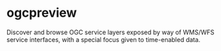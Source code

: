 # ogcpreview
Discover and browse OGC service layers exposed by way of WMS/WFS service interfaces, with a special focus given to time-enabled data.
